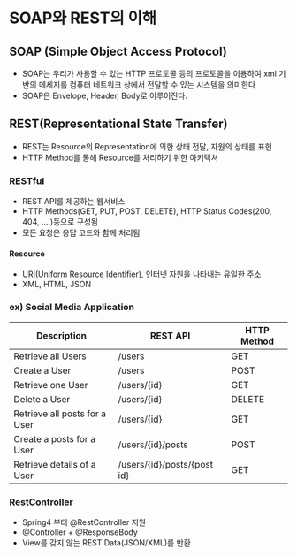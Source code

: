 # SOAP와 REST의 이해

<!--참고 **Spring Boot를 이용한 RESTful Web Services 개발**[Dowon Lee](https://www.inflearn.com/users/40572) -->



## SOAP (Simple Object Access Protocol)

- SOAP는 우리가 사용할 수 있는 HTTP 프로토콜 등의 프로토콜을 이용하여 xml 기반의 메세지를 컴퓨터 네트워크 상에서 전달할 수 있는 시스템을 의미한다
- SOAP은 Envelope, Header, Body로 이루어진다.



## REST(Representational State Transfer)

- REST는 Resource의 Representation에 의한 상태 전달, 자원의 상태를 표현
- HTTP Method를 통해 Resource를 처리하기 위한 아키텍쳐

### 	RESTful

- REST API를 제공하는 웹서비스
- HTTP Methods(GET, PUT, POST, DELETE), HTTP Status Codes(200, 404, ....)등으로 구성됨
- 모든 요청은 응답 코드와 함께 처리됨

#### 		Resource

- URI(Uniform Resource Identifier), 인터넷 자원을 나타내는 유일한 주소
- XML, HTML, JSON



### ex) Social Media Application

| Description                   | REST API                    | HTTP Method |
| ----------------------------- | --------------------------- | ----------- |
| Retrieve all Users            | /users                      | GET         |
| Create a User                 | /users                      | POST        |
| Retrieve one User             | /users/{id}                 | GET         |
| Delete a User                 | /users/{id}                 | DELETE      |
| Retrieve all posts for a User | /users/{id}                 | GET         |
| Create a posts for a User     | /users/{id}/posts           | POST        |
| Retrieve details of a User    | /users/{id}/posts/{post id} | GET         |



### RestController

- Spring4 부터 @RestController 지원
- @Controller + @ResponseBody
- View를 갖지 않는 REST Data(JSON/XML)를 반환
